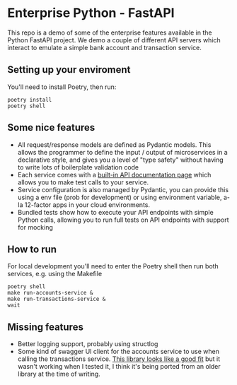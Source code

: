 # Enterprise Python - FastAPI

This repo is a demo of some of the enterprise features available in the Python FastAPI project.  We demo a couple of different API servers which interact to emulate a simple bank account and transaction service.

## Setting up your enviroment
You'll need to install Poetry, then run:
```
poetry install
poetry shell
```

## Some nice features

* All request/response models are defined as Pydantic models.  This allows the programmer to define the input / output of microservices in a declarative style, and gives you a level of "type safety" without having to write lots of boilerplate validation code
* Each service comes with a [built-in API documentation page](http://127.0.0.1:8000/docs#) which allows you to make test calls to your service.
* Service configuration is also managed by Pydantic, you can provide this using a env file (prob for development) or using environment variable, a-la 12-factor apps in your cloud environments.
* Bundled tests show how to execute your API endpoints with simple Python calls, allowing you to run full tests on API endpoints with support for mocking

## How to run
For local development you'll need to enter the Poetry shell then run both services, e.g. using the Makefile
```
poetry shell
make run-accounts-service &
make run-transactions-service &
wait
```

## Missing features
* Better logging support, probably using structlog
* Some kind of swagger UI client for the accounts service to use when calling the transactions service.  [This library looks like a good fit](https://github.com/commonism/aiopenapi3/) but it wasn't working when I tested it, I think it's being ported from an older library at the time of writing.


